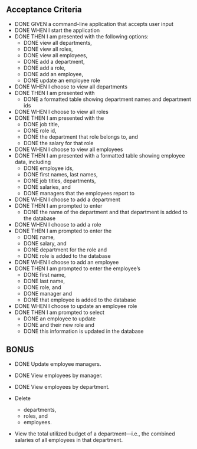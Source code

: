 ## Acceptance Criteria

* DONE GIVEN a command-line application that accepts user input
* DONE WHEN I start the application
* DONE THEN I am presented with the following options: 
  - DONE view all departments, 
  - DONE view all roles, 
  - DONE view all employees, 
  - DONE add a department, 
  - DONE add a role, 
  - DONE add an employee,
  - DONE update an employee role
* DONE WHEN I choose to view all departments
* DONE THEN I am presented with 
  - DONE a formatted table showing department names and department ids
* DONE WHEN I choose to view all roles
* DONE THEN I am presented with the 
  - DONE job title, 
  - DONE role id, 
  - DONE the department that role belongs to, and 
  - DONE the salary for that role
* DONE WHEN I choose to view all employees
* DONE THEN I am presented with a formatted table showing employee data, including 
  - DONE employee ids, 
  - DONE first names, last names, 
  - DONE job titles, departments, 
  - DONE salaries, and 
  - DONE managers that the employees report to
* DONE WHEN I choose to add a department
* DONE THEN I am prompted to enter 
  - DONE the name of the department and that department is added to the database
* DONE WHEN I choose to add a role
* DONE THEN I am prompted to enter the 
  - DONE name, 
  - DONE salary, and 
  - DONE department for the role and
  - DONE role is added to the database
* DONE WHEN I choose to add an employee
* DONE THEN I am prompted to enter the employee’s
  - DONE first name, 
  - DONE last name, 
  - DONE role, and 
  - DONE manager and 
  - DONE that employee is added to the database
* DONE WHEN I choose to update an employee role
* DONE THEN I am prompted to select 
  - DONE an employee to update 
  - DONE and their new role and 
  - DONE this information is updated in the database 

## BONUS

* DONE Update employee managers.

* DONE View employees by manager.

* DONE View employees by department.

* Delete 
  - departments, 
  - roles, and 
  - employees.

* View the total utilized budget of a department—i.e., the combined salaries of all employees in that department.

